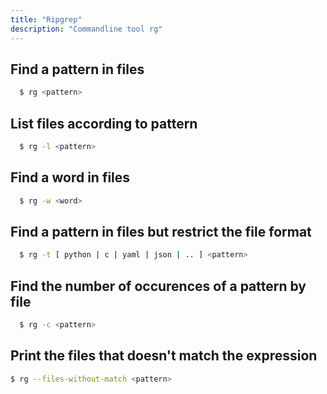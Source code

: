 ```yaml
---
title: "Ripgrep"
description: "Commandline tool rg"
---
```


## Find a pattern in files

```sh
  $ rg <pattern>
```

## List files according to pattern

```sh
  $ rg -l <pattern>
```

## Find a word in files

```sh
  $ rg -w <word>
```

## Find a pattern in files but restrict the file format

```sh
  $ rg -t [ python | c | yaml | json | .. ] <pattern>
```

## Find the number of occurences of a pattern by file

```sh
  $ rg -c <pattern>
```

## Print the files that doesn't match the expression

```sh
$ rg --files-without-match <pattern>
```

